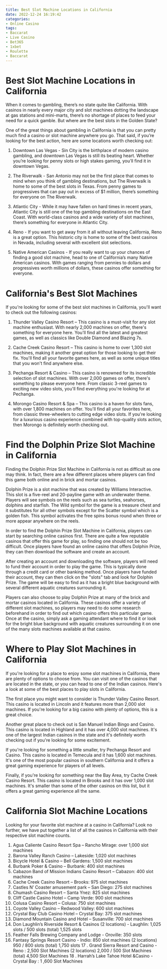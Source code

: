 ```yaml
---
title: Best Slot Machine Locations in California 
date: 2022-12-24 16:19:42
categories:
- Online Casino
tags:
- Baccarat
- Live Casino
- Bet365
- 1xbet
- Roulette
- Baccarat
---
```



#  Best Slot Machine Locations in California 

When it comes to gambling, there’s no state quite like California. With casinos in nearly every major city and slot machines dotting the landscape at gas stations and mini-marts, there’s no shortage of places to feed your need for a quick gamble. But where are the best slots in the Golden State?

One of the great things about gambling in California is that you can pretty much find a casino or slot machine anywhere you go. That said, if you’re looking for the best action, here are some locations worth checking out:

1. Downtown Las Vegas - Sin City is the birthplace of modern casino gambling, and downtown Las Vegas is still its beating heart. Whether you’re looking for penny slots or high stakes gaming, you’ll find it in downtown Vegas.

2. The Riverwalk - San Antonio may not be the first place that comes to mind when you think of gambling destinations, but The Riverwalk is home to some of the best slots in Texas. From penny games to progressives that can pay out in excess of $1 million, there’s something for everyone on The Riverwalk.

3. Atlantic City - While it may have fallen on hard times in recent years, Atlantic City is still one of the top gambling destinations on the East Coast. With world-class casinos and a wide variety of slot machines, there’s something for everyone in Atlantic City.

4. Reno - If you want to get away from it all without leaving California, Reno is a great option. This historic city is home to some of the best casinos in Nevada, including several with excellent slot selections.

5. Native American Casinos - If you really want to up your chances of finding a good slot machine, head to one of California’s many Native American casinos. With games ranging from pennies to dollars and progressives worth millions of dollars, these casinos offer something for everyone.

#  California's Best Slot Machines 

If you're looking for some of the best slot machines in California, you'll want to check out the following casinos:

1. Thunder Valley Casino Resort – This casino is a must-visit for any slot machine enthusiast. With nearly 2,000 machines on offer, there's something for everyone here. You'll find all the latest and greatest games, as well as classics like Double Diamond and Blazing 7s.

2. Cache Creek Casino Resort – This casino is home to over 1,300 slot machines, making it another great option for those looking to get their fix. You'll find all your favorite games here, as well as some unique titles that you won't find anywhere else.

3. Pechanga Resort & Casino – This casino is renowned for its incredible selection of slot machines. With over 2,000 games on offer, there's something to please everyone here. From classic 3-reel games to exciting new video slots, you'll find everything you're looking for at Pechanga.

4. Morongo Casino Resort & Spa – This casino is a haven for slots fans, with over 1,800 machines on offer. You'll find all your favorites here, from classic three-wheelers to cutting edge video slots. If you're looking for a luxurious casino experience combined with top-quality slots action, then Morongo is definitely worth checking out.

#  Find the Dolphin Prize Slot Machine in California 

Finding the Dolphin Prize Slot Machine in California is not as difficult as one may think. In fact, there are a few different places where players can find this game both online and in brick and mortar casinos.

Dolphin Prize is a slot machine that was created by Williams Interactive. This slot is a five-reel and 20-payline game with an underwater theme. Players will see symbols on the reels such as sea turtles, seahorses, dolphins and starfish. The Wild symbol for the game is a treasure chest and it substitutes for all other symbols except for the Scatter symbol which is a golden fish. This symbol activates the free spins bonus round when three or more appear anywhere on the reels.

In order to find the Dolphin Prize Slot Machine in California, players can start by searching online casinos first. There are quite a few reputable casinos that offer this game for play, so finding one should not be too difficult. Once players have found an online casino that offers Dolphin Prize, they can then download the software and create an account.

After creating an account and downloading the software, players will need to fund their account in order to play the game. This is typically done through a credit card or other banking method. Once players have funded their account, they can then click on the "slots" tab and look for Dolphin Prize. The game will be easy to find as it has a bright blue background with several different aquatic creatures surrounding it.

Players can also choose to play Dolphin Prize at many of the brick and mortar casinos located in California. These casinos offer a variety of different slot machines, so players may need to do some research beforehand in order to find out which casino offers this particular game. Once at the casino, simply ask a gaming attendant where to find it or look for the bright blue background with aquatic creatures surrounding it on one of the many slots machines available at that casino.

#  Where to Play Slot Machines in California 

If you're looking for a place to enjoy some slot machines in California, there are plenty of options to choose from. You can visit one of the casinos that are located in the state, or you can head to one of the Indian casinos. Here's a look at some of the best places to play slots in California.

The first place you might want to consider is Thunder Valley Casino Resort. This casino is located in Lincoln and it features more than 2,000 slot machines. If you're looking for a big casino with plenty of options, this is a great choice. 

Another great place to check out is San Manuel Indian Bingo and Casino. This casino is located in Highland and it has over 4,000 slot machines. It's one of the largest Indian casinos in the state and it's definitely worth checking out if you're looking for some excitement. 

If you're looking for something a little smaller, try Pechanga Resort and Casino. This casino is located in Temecula and it has 1,600 slot machines. It's one of the most popular casinos in southern California and it offers a great gaming experience for players of all levels. 

Finally, if you're looking for something near the Bay Area, try Cache Creek Casino Resort. This casino is located in Brooks and it has over 1,000 slot machines. It's smaller than some of the other casinos on this list, but it offers a great gaming experience all the same.

#  California Slot Machine Locations

Looking for your favorite slot machine at a casino in California? Look no further, we have put together a list of all the casinos in California with their respective slot machine counts.

1. Agua Caliente Casino Resort Spa – Rancho Mirage: over 1,000 slot machines
2. Barona Valley Ranch Casino – Lakeside: 1,020 slot machines
3. Bicycle Hotel & Casino – Bell Gardens: 1,500 slot machines
4. Burbank Poker & Casino – Burbank: 400 slot machines
5. Cabazon Band of Mission Indians Casino Resort – Cabazon: 400 slot machines
6. Cache Creek Casino Resort – Brooks: 975 slot machines
7. Castles N’ Coaster amusement park – San Diego: 275 slot machines
8. Chumash Casino Resort – Santa Ynez: 825 slot machines
9. Cliff Castle Casino Hotel – Camp Verde: 900 slot machines
10. Colusa Casino Resort – Colusa: 750 slot machines
11. Coyote Valley Casino – Redwood Valley: 600 slot machines
12. Crystal Bay Club Casino Hotel – Crystal Bay: 375 slot machines
13. Diamond Mountain Casino and Hotel – Susanville: 700 slot machines 
14. Don Laughlin’s Riverside Resort & Casinos (2 locations) - Laughlin: 1,025 slots / 500 slots     (total) 1,525 slots
15. Feather Falls Brewing Company and Lodge - Oroville: 350 slots
16. Fantasy Springs Resort Casino - Indio: 850 slot machines   (2 locations) 950 / 800 slots (total) 1,750 slots
17 . Grand Sierra Resort and Casino - Reno : 2,500 Slot Machines    (2 locations) 2,000 / 500 Slot Machines (total) 4,500 Slot Machines
18 . Harrah’s Lake Tahoe Hotel &Casino - Crystal Bay : 1 ,600 Slot Machines